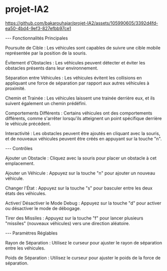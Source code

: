 # projet-IA2


https://github.com/bakarouhajar/projet-IA2/assets/105990605/3392d4fd-ea50-4bd4-9ef3-827efbb97ce1


--- Fonctionnalités Principales

Poursuite de Cible : Les véhicules sont capables de suivre une cible mobile représentée par la position de la souris.

Évitement d'Obstacles : Les véhicules peuvent détecter et éviter les obstacles présents dans leur environnement.

Séparation entre Véhicules : Les véhicules évitent les collisions en appliquant une force de séparation par rapport aux autres véhicules à proximité.

Chemin et Trainée : Les véhicules laissent une trainée derrière eux, et ils suivent également un chemin prédéfini.

Comportements Différents : Certains véhicules ont des comportements différents, comme s'arrêter lorsqu'ils atteignent un point spécifique derrière le véhicule précédent.

Interactivité : Les obstacles peuvent être ajoutés en cliquant avec la souris, et de nouveaux véhicules peuvent être créés en appuyant sur la touche "n".



--- Contrôles

Ajouter un Obstacle : Cliquez avec la souris pour placer un obstacle à cet emplacement.

Ajouter un Véhicule : Appuyez sur la touche "n" pour ajouter un nouveau véhicule.

Changer l'État : Appuyez sur la touche "s" pour basculer entre les deux états des véhicules.

Activer/ Désactiver le Mode Debug : Appuyez sur la touche "d" pour activer ou désactiver le mode de débogage.

Tirer des Missiles : Appuyez sur la touche "f" pour lancer plusieurs "missiles" (nouveaux véhicules) vers une direction aléatoire.


--- Paramètres Réglables

Rayon de Séparation : Utilisez le curseur pour ajuster le rayon de séparation entre les véhicules.

Poids de Séparation : Utilisez le curseur pour ajuster le poids de la force de séparation.
